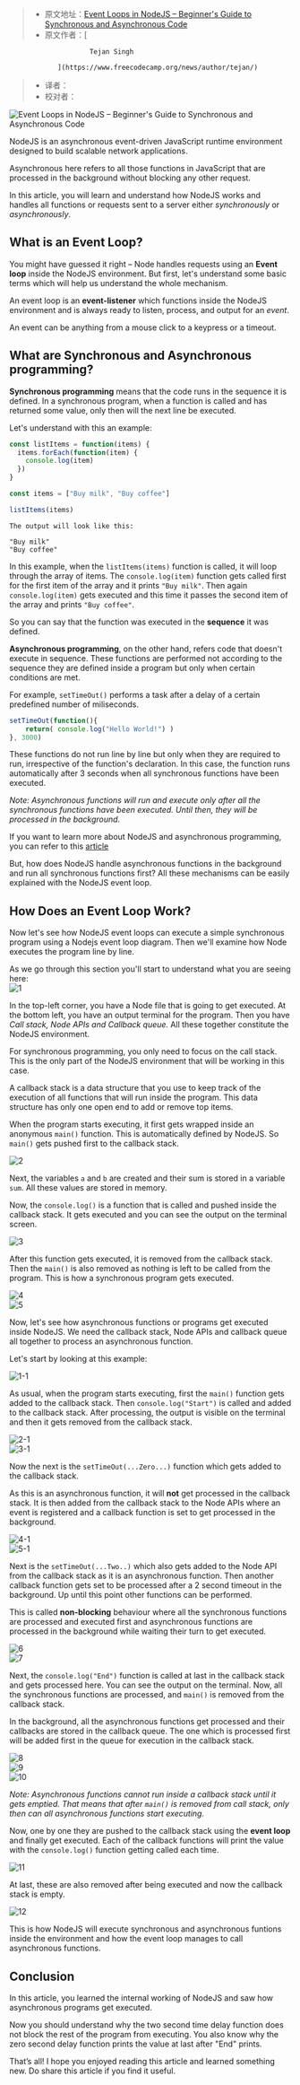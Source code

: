 > -  原文地址：[Event Loops in NodeJS – Beginner's Guide to Synchronous and Asynchronous Code](https://www.freecodecamp.org/news/nodejs-eventloop-tutorial/)
> -  原文作者：[
                    
                        Tejan Singh
                    
                ](https://www.freecodecamp.org/news/author/tejan/)
> -  译者：
> -  校对者：

![Event Loops in NodeJS – Beginner's Guide to Synchronous and Asynchronous Code](https://www.freecodecamp.org/news/content/images/size/w2000/2021/08/oliver-hale-2cYueJxEDz8-unsplash.jpg)

NodeJS is an asynchronous event-driven JavaScript runtime environment designed to build scalable network applications.

Asynchronous here refers to all those functions in JavaScript that are processed in the background without blocking any other request.

In this article, you will learn and understand how NodeJS works and handles all functions or requests sent to a server either _synchronously_ or _asynchronously_.

## What is an Event Loop?

You might have guessed it right – Node handles requests using an **Event loop** inside the NodeJS environment. But first, let's understand some basic terms which will help us understand the whole mechanism.

An event loop is an **event-listener** which functions inside the NodeJS environment and is always ready to listen, process, and output for an _event_.

An event can be anything from a mouse click to a keypress or a timeout.

## What are Synchronous and Asynchronous programming?

**Synchronous programming** means that the code runs in the sequence it is defined. In a synchronous program, when a function is called and has returned some value, only then will the next line be executed.

Let's understand with this an example:

```js
const listItems = function(items) {
  items.forEach(function(item) {
    console.log(item)
  })
}

const items = ["Buy milk", "Buy coffee"]

listItems(items)
```

```
The output will look like this:

"Buy milk"
"Buy coffee"

```

In this example, when the `listItems(items)` function is called, it will loop through the array of items. The `console.log(item)` function gets called first for the first item of the array and it prints `"Buy milk"`. Then again `console.log(item)` gets executed and this time it passes the second item of the array and prints `"Buy coffee"`.

So you can say that the function was executed in the **sequence** it was defined.

**Asynchronous programming**, on the other hand, refers code that doesn't execute in sequence. These functions are performed not according to the sequence they are defined inside a program but only when certain conditions are met.

For example, `setTimeOut()` performs a task after a delay of a certain predefined number of miliseconds.

```js
setTimeOut(function(){
    return( console.log("Hello World!") )
}, 3000)
```

These functions do not run line by line but only when they are required to run, irrespective of the function's declaration. In this case, the function runs automatically after 3 seconds when all synchronous functions have been executed.

_Note: Asynchronous functions will run and execute only after all the synchronous functions have been executed. Until then, they will be processed in the background._

If you want to learn more about NodeJS and asynchronous programming, you can refer to this [article](https://www.freecodecamp.org/news/node-js-what-when-where-why-how-ab8424886e2/)

But, how does NodeJS handle asynchronous functions in the background and run all synchronous functions first? All these mechanisms can be easily explained with the NodeJS event loop.

## How Does an Event Loop Work?

Now let's see how NodeJS event loops can execute a simple synchronous program using a Nodejs event loop diagram. Then we'll examine how Node executes the program line by line.

As we go through this section you'll start to understand what you are seeing here:  
![1](https://www.freecodecamp.org/news/content/images/2021/08/1.PNG)

In the top-left corner, you have a Node file that is going to get executed. At the bottom left, you have an output terminal for the program. Then you have _Call stack, Node APIs and Callback queue._ All these together constitute the NodeJS environment.

For synchronous programming, you only need to focus on the call stack. This is the only part of the NodeJS environment that will be working in this case.

A callback stack is a data structure that you use to keep track of the execution of all functions that will run inside the program. This data structure has only one open end to add or remove top items.

When the program starts executing, it first gets wrapped inside an anonymous `main()` function. This is automatically defined by NodeJS. So `main()` gets pushed first to the callback stack.

![2](https://www.freecodecamp.org/news/content/images/2021/08/2.PNG)

Next, the variables `a` and `b` are created and their sum is stored in a variable `sum`. All these values are stored in memory.

Now, the `console.log()` is a function that is called and pushed inside the callback stack. It gets executed and you can see the output on the terminal screen.

![3](https://www.freecodecamp.org/news/content/images/2021/08/3.PNG)

After this function gets executed, it is removed from the callback stack. Then the `main()` is also removed as nothing is left to be called from the program. This is how a synchronous program gets executed.

![4](https://www.freecodecamp.org/news/content/images/2021/08/4.PNG)  
![5](https://www.freecodecamp.org/news/content/images/2021/08/5.PNG)

Now, let's see how asynchronous functions or programs get executed inside NodeJS. We need the callback stack, Node APIs and callback queue all together to process an asynchronous function.

Let's start by looking at this example:

![1-1](https://www.freecodecamp.org/news/content/images/2021/08/1-1.PNG)

As usual, when the program starts executing, first the `main()` function gets added to the callback stack. Then `console.log("Start")` is called and added to the callback stack. After processing, the output is visible on the terminal and then it gets removed from the callback stack.

![2-1](https://www.freecodecamp.org/news/content/images/2021/08/2-1.PNG)  
![3-1](https://www.freecodecamp.org/news/content/images/2021/08/3-1.PNG)

Now the next is the `setTimeOut(...Zero...)` function which gets added to the callback stack.

As this is an asynchronous function, it will **not** get processed in the callback stack. It is then added from the callback stack to the Node APIs where an event is registered and a callback function is set to get processed in the background.

![4-1](https://www.freecodecamp.org/news/content/images/2021/08/4-1.PNG)  
![5-1](https://www.freecodecamp.org/news/content/images/2021/08/5-1.PNG)

Next is the `setTimeOut(...Two..)` which also gets added to the Node API from the callback stack as it is an asynchronous function. Then another callback function gets set to be processed after a 2 second timeout in the background. Up until this point other functions can be performed.

This is called **non-blocking** behaviour where all the synchronous functions are processed and executed first and asynchronous functions are processed in the background while waiting their turn to get executed.

![6](https://www.freecodecamp.org/news/content/images/2021/08/6.PNG)  
![7](https://www.freecodecamp.org/news/content/images/2021/08/7.PNG)

Next, the `console.log("End")` function is called at last in the callback stack and gets processed here. You can see the output on the terminal. Now, all the synchronous functions are processed, and `main()` is removed from the callback stack.

In the background, all the asynchronous functions get processed and their callbacks are stored in the callback queue. The one which is processed first will be added first in the queue for execution in the callback stack.

![8](https://www.freecodecamp.org/news/content/images/2021/08/8.PNG)  
![9](https://www.freecodecamp.org/news/content/images/2021/08/9.PNG)  
![10](https://www.freecodecamp.org/news/content/images/2021/08/10.PNG)

_Note: Asynchronous functions cannot run inside a callback stack until it gets emptied. That means that after `main()` is removed from call stack, only then can all asynchronous functions start executing._

Now, one by one they are pushed to the callback stack using the **event loop** and finally get executed. Each of the callback functions will print the value with the `console.log()` function getting called each time.

![11](https://www.freecodecamp.org/news/content/images/2021/08/11.PNG)

At last, these are also removed after being executed and now the callback stack is empty.

![12](https://www.freecodecamp.org/news/content/images/2021/08/12.PNG)

This is how NodeJS will execute synchronous and asynchronous funtions inside the environment and how the event loop manages to call asynchronous functions.

## Conclusion

In this article, you learned the internal working of NodeJS and saw how asynchronous programs get executed.

Now you should understand why the two second time delay function does not block the rest of the program from executing. You also know why the zero second delay function prints the value at last after "End" prints.

That’s all! I hope you enjoyed reading this article and learned something new. Do share this article if you find it useful.
